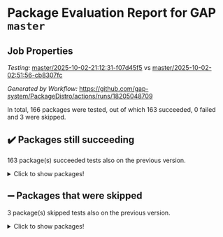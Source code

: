# Package Evaluation Report for GAP `master`

## Job Properties

*Testing:* [master/2025-10-02-21:12:31-f07d45f5](https://github.com/gap-system/PackageDistro/blob/data/reports/master/2025-10-02-21:12:31-f07d45f5) vs [master/2025-10-02-02:51:56-cb8307fc](https://github.com/gap-system/PackageDistro/blob/data/reports/master/2025-10-02-02:51:56-cb8307fc)

*Generated by Workflow:* https://github.com/gap-system/PackageDistro/actions/runs/18205048709

In total, 166 packages were tested, out of which 163 succeeded, 0 failed and 3 were skipped.

## :heavy_check_mark: Packages still succeeding

163 package(s) succeeded tests also on the previous version.
<details><summary>Click to show packages!</summary>

- 4ti2interface 2024.11-01 [(success)](https://github.com/gap-system/PackageDistro/actions/runs/18205048709/job/51833899285)
- ace 5.7.0 [(success)](https://github.com/gap-system/PackageDistro/actions/runs/18205048709/job/51833899295)
- aclib 1.3.3 [(success)](https://github.com/gap-system/PackageDistro/actions/runs/18205048709/job/51833899278)
- agt 0.3.1 [(success)](https://github.com/gap-system/PackageDistro/actions/runs/18205048709/job/51833899292)
- alco 1.1.2 [(success)](https://github.com/gap-system/PackageDistro/actions/runs/18205048709/job/51833899290)
- alnuth 3.2.1 [(success)](https://github.com/gap-system/PackageDistro/actions/runs/18205048709/job/51833899297)
- anupq 3.3.2 [(success)](https://github.com/gap-system/PackageDistro/actions/runs/18205048709/job/51833899294)
- atlasrep 2.1.9 [(success)](https://github.com/gap-system/PackageDistro/actions/runs/18205048709/job/51833899310)
- autodoc 2025.05.09 [(success)](https://github.com/gap-system/PackageDistro/actions/runs/18205048709/job/51833899315)
- automata 1.16 [(success)](https://github.com/gap-system/PackageDistro/actions/runs/18205048709/job/51833899324)
- automgrp 1.3.3 [(success)](https://github.com/gap-system/PackageDistro/actions/runs/18205048709/job/51833899316)
- autpgrp 1.11.1 [(success)](https://github.com/gap-system/PackageDistro/actions/runs/18205048709/job/51833899311)
- cap 2025.09-04 [(success)](https://github.com/gap-system/PackageDistro/actions/runs/18205048709/job/51833899330)
- caratinterface 2.3.7 [(success)](https://github.com/gap-system/PackageDistro/actions/runs/18205048709/job/51833899321)
- cddinterface 2025.06.24 [(success)](https://github.com/gap-system/PackageDistro/actions/runs/18205048709/job/51833899328)
- circle 1.6.6 [(success)](https://github.com/gap-system/PackageDistro/actions/runs/18205048709/job/51833899319)
- classicpres 1.22 [(success)](https://github.com/gap-system/PackageDistro/actions/runs/18205048709/job/51833899345)
- cohomolo 1.6.11 [(success)](https://github.com/gap-system/PackageDistro/actions/runs/18205048709/job/51833899320)
- congruence 1.2.7 [(success)](https://github.com/gap-system/PackageDistro/actions/runs/18205048709/job/51833899337)
- corefreesub 0.6 [(success)](https://github.com/gap-system/PackageDistro/actions/runs/18205048709/job/51833899344)
- corelg 1.57 [(success)](https://github.com/gap-system/PackageDistro/actions/runs/18205048709/job/51833899336)
- crime 1.6 [(success)](https://github.com/gap-system/PackageDistro/actions/runs/18205048709/job/51833899332)
- crisp 1.4.8 [(success)](https://github.com/gap-system/PackageDistro/actions/runs/18205048709/job/51833899351)
- crypting 0.10.6 [(success)](https://github.com/gap-system/PackageDistro/actions/runs/18205048709/job/51833899335)
- cryst 4.1.30 [(success)](https://github.com/gap-system/PackageDistro/actions/runs/18205048709/job/51833899420)
- crystcat 1.1.10 [(success)](https://github.com/gap-system/PackageDistro/actions/runs/18205048709/job/51833899396)
- ctbllib 1.3.11 [(success)](https://github.com/gap-system/PackageDistro/actions/runs/18205048709/job/51833899398)
- cubefree 1.21 [(success)](https://github.com/gap-system/PackageDistro/actions/runs/18205048709/job/51833899406)
- curlinterface 2.4.2 [(success)](https://github.com/gap-system/PackageDistro/actions/runs/18205048709/job/51833899417)
- cvec 2.8.4 [(success)](https://github.com/gap-system/PackageDistro/actions/runs/18205048709/job/51833899387)
- datastructures 0.3.3 [(success)](https://github.com/gap-system/PackageDistro/actions/runs/18205048709/job/51833899397)
- deepthought 1.0.9 [(success)](https://github.com/gap-system/PackageDistro/actions/runs/18205048709/job/51833899405)
- design 1.8.2 [(success)](https://github.com/gap-system/PackageDistro/actions/runs/18205048709/job/51833899402)
- difsets 2.3.1 [(success)](https://github.com/gap-system/PackageDistro/actions/runs/18205048709/job/51833899418)
- digraphs 1.13.1 [(success)](https://github.com/gap-system/PackageDistro/actions/runs/18205048709/job/51833899404)
- edim 1.3.8 [(success)](https://github.com/gap-system/PackageDistro/actions/runs/18205048709/job/51833899515)
- example 4.4.1 [(success)](https://github.com/gap-system/PackageDistro/actions/runs/18205048709/job/51833899415)
- examplesforhomalg 2023.10-01 [(success)](https://github.com/gap-system/PackageDistro/actions/runs/18205048709/job/51833899424)
- factint 1.6.3 [(success)](https://github.com/gap-system/PackageDistro/actions/runs/18205048709/job/51833899431)
- ferret 1.0.15 [(success)](https://github.com/gap-system/PackageDistro/actions/runs/18205048709/job/51833899455)
- fga 1.5.0 [(success)](https://github.com/gap-system/PackageDistro/actions/runs/18205048709/job/51833899451)
- fining 1.5.6 [(success)](https://github.com/gap-system/PackageDistro/actions/runs/18205048709/job/51833899429)
- float 1.0.9 [(success)](https://github.com/gap-system/PackageDistro/actions/runs/18205048709/job/51833899423)
- format 1.4.4 [(success)](https://github.com/gap-system/PackageDistro/actions/runs/18205048709/job/51833899425)
- forms 1.2.13 [(success)](https://github.com/gap-system/PackageDistro/actions/runs/18205048709/job/51833899446)
- fplsa 1.2.7 [(success)](https://github.com/gap-system/PackageDistro/actions/runs/18205048709/job/51833899430)
- fr 2.4.13 [(success)](https://github.com/gap-system/PackageDistro/actions/runs/18205048709/job/51833899435)
- francy 2.0.3 [(success)](https://github.com/gap-system/PackageDistro/actions/runs/18205048709/job/51833899471)
- fwtree 1.3 [(success)](https://github.com/gap-system/PackageDistro/actions/runs/18205048709/job/51833899454)
- gapdoc 1.6.7 [(success)](https://github.com/gap-system/PackageDistro/actions/runs/18205048709/job/51833899464)
- gauss 2024.11-01 [(success)](https://github.com/gap-system/PackageDistro/actions/runs/18205048709/job/51833899501)
- gaussforhomalg 2024.08-01 [(success)](https://github.com/gap-system/PackageDistro/actions/runs/18205048709/job/51833899507)
- gbnp 1.1.0 [(success)](https://github.com/gap-system/PackageDistro/actions/runs/18205048709/job/51833899492)
- generalizedmorphismsforcap 2025.08-01 [(success)](https://github.com/gap-system/PackageDistro/actions/runs/18205048709/job/51833899489)
- genss 1.6.9 [(success)](https://github.com/gap-system/PackageDistro/actions/runs/18205048709/job/51833899527)
- gradedmodules 2024.12-01 [(success)](https://github.com/gap-system/PackageDistro/actions/runs/18205048709/job/51833899458)
- gradedringforhomalg 2024.07-01 [(success)](https://github.com/gap-system/PackageDistro/actions/runs/18205048709/job/51833899473)
- grape 4.9.3 [(success)](https://github.com/gap-system/PackageDistro/actions/runs/18205048709/job/51833899529)
- groupoids 1.79 [(success)](https://github.com/gap-system/PackageDistro/actions/runs/18205048709/job/51833899472)
- grpconst 2.6.5 [(success)](https://github.com/gap-system/PackageDistro/actions/runs/18205048709/job/51833899539)
- guarana 0.96.3 [(success)](https://github.com/gap-system/PackageDistro/actions/runs/18205048709/job/51833899482)
- guava 3.20 [(success)](https://github.com/gap-system/PackageDistro/actions/runs/18205048709/job/51833899506)
- hap 1.70 [(success)](https://github.com/gap-system/PackageDistro/actions/runs/18205048709/job/51833899521)
- hapcryst 0.1.15 [(success)](https://github.com/gap-system/PackageDistro/actions/runs/18205048709/job/51833899516)
- hecke 1.5.4 [(success)](https://github.com/gap-system/PackageDistro/actions/runs/18205048709/job/51833899534)
- help 4.0 [(success)](https://github.com/gap-system/PackageDistro/actions/runs/18205048709/job/51833899523)
- homalg 2024.01-01 [(success)](https://github.com/gap-system/PackageDistro/actions/runs/18205048709/job/51833899537)
- homalgtocas 2025.08-01 [(success)](https://github.com/gap-system/PackageDistro/actions/runs/18205048709/job/51833899524)
- ibnp 0.17 [(success)](https://github.com/gap-system/PackageDistro/actions/runs/18205048709/job/51833899533)
- idrel 2.49 [(success)](https://github.com/gap-system/PackageDistro/actions/runs/18205048709/job/51833899599)
- images 1.3.3 [(success)](https://github.com/gap-system/PackageDistro/actions/runs/18205048709/job/51833899573)
- inducereduce 1.1 [(success)](https://github.com/gap-system/PackageDistro/actions/runs/18205048709/job/51833899576)
- intpic 0.4.0 [(success)](https://github.com/gap-system/PackageDistro/actions/runs/18205048709/job/51833899583)
- io 4.9.3 [(success)](https://github.com/gap-system/PackageDistro/actions/runs/18205048709/job/51833899562)
- io_forhomalg 2023.02-04 [(success)](https://github.com/gap-system/PackageDistro/actions/runs/18205048709/job/51833899551)
- irredsol 1.4.4 [(success)](https://github.com/gap-system/PackageDistro/actions/runs/18205048709/job/51833899601)
- json 2.2.3 [(success)](https://github.com/gap-system/PackageDistro/actions/runs/18205048709/job/51833899578)
- jupyterkernel 1.5.1 [(success)](https://github.com/gap-system/PackageDistro/actions/runs/18205048709/job/51833899570)
- jupyterviz 1.5.6 [(success)](https://github.com/gap-system/PackageDistro/actions/runs/18205048709/job/51833899581)
- kan 1.37 [(success)](https://github.com/gap-system/PackageDistro/actions/runs/18205048709/job/51833899561)
- kbmag 1.5.11 [(success)](https://github.com/gap-system/PackageDistro/actions/runs/18205048709/job/51833899595)
- laguna 3.9.7 [(success)](https://github.com/gap-system/PackageDistro/actions/runs/18205048709/job/51833899582)
- liealgdb 2.3.0 [(success)](https://github.com/gap-system/PackageDistro/actions/runs/18205048709/job/51833899574)
- liepring 2.9.1 [(success)](https://github.com/gap-system/PackageDistro/actions/runs/18205048709/job/51833899591)
- liering 2.4.2 [(success)](https://github.com/gap-system/PackageDistro/actions/runs/18205048709/job/51833899612)
- linearalgebraforcap 2025.09-01 [(success)](https://github.com/gap-system/PackageDistro/actions/runs/18205048709/job/51833899590)
- lins 0.9 [(success)](https://github.com/gap-system/PackageDistro/actions/runs/18205048709/job/51833899594)
- localizeringforhomalg 2023.10-01 [(success)](https://github.com/gap-system/PackageDistro/actions/runs/18205048709/job/51833899579)
- loops 3.4.4 [(success)](https://github.com/gap-system/PackageDistro/actions/runs/18205048709/job/51833899617)
- lpres 1.1.1 [(success)](https://github.com/gap-system/PackageDistro/actions/runs/18205048709/job/51833899592)
- majoranaalgebras 1.5.2 [(success)](https://github.com/gap-system/PackageDistro/actions/runs/18205048709/job/51833899659)
- mapclass 1.4.6 [(success)](https://github.com/gap-system/PackageDistro/actions/runs/18205048709/job/51833899624)
- matgrp 0.72 [(success)](https://github.com/gap-system/PackageDistro/actions/runs/18205048709/job/51833899625)
- matricesforhomalg 2025.09-01 [(success)](https://github.com/gap-system/PackageDistro/actions/runs/18205048709/job/51833899637)
- modisom 3.0.0 [(success)](https://github.com/gap-system/PackageDistro/actions/runs/18205048709/job/51833899646)
- modulepresentationsforcap 2025.09-01 [(success)](https://github.com/gap-system/PackageDistro/actions/runs/18205048709/job/51833899645)
- modules 2024.12-01 [(success)](https://github.com/gap-system/PackageDistro/actions/runs/18205048709/job/51833899631)
- monoidalcategories 2025.08-02 [(success)](https://github.com/gap-system/PackageDistro/actions/runs/18205048709/job/51833899656)
- nconvex 2024.12-01 [(success)](https://github.com/gap-system/PackageDistro/actions/runs/18205048709/job/51833899627)
- nilmat 1.4.2 [(success)](https://github.com/gap-system/PackageDistro/actions/runs/18205048709/job/51833899662)
- nock 1.5 [(success)](https://github.com/gap-system/PackageDistro/actions/runs/18205048709/job/51833899669)
- normalizinterface 1.4.1 [(success)](https://github.com/gap-system/PackageDistro/actions/runs/18205048709/job/51833899651)
- nq 2.5.11 [(success)](https://github.com/gap-system/PackageDistro/actions/runs/18205048709/job/51833899655)
- numericalsgps 1.4.0 [(success)](https://github.com/gap-system/PackageDistro/actions/runs/18205048709/job/51833899639)
- openmath 11.5.3 [(success)](https://github.com/gap-system/PackageDistro/actions/runs/18205048709/job/51833899640)
- orb 5.0.1 [(success)](https://github.com/gap-system/PackageDistro/actions/runs/18205048709/job/51833899666)
- packagemanager 1.6.3 [(success)](https://github.com/gap-system/PackageDistro/actions/runs/18205048709/job/51833899649)
- patternclass 2.4.5 [(success)](https://github.com/gap-system/PackageDistro/actions/runs/18205048709/job/51833899654)
- permut 2.0.5 [(success)](https://github.com/gap-system/PackageDistro/actions/runs/18205048709/job/51833899667)
- polenta 1.3.11 [(success)](https://github.com/gap-system/PackageDistro/actions/runs/18205048709/job/51833899701)
- polycyclic 2.17 [(success)](https://github.com/gap-system/PackageDistro/actions/runs/18205048709/job/51833899753)
- polymaking 0.8.7 [(success)](https://github.com/gap-system/PackageDistro/actions/runs/18205048709/job/51833899660)
- primgrp 4.0.1 [(success)](https://github.com/gap-system/PackageDistro/actions/runs/18205048709/job/51833899676)
- profiling 2.6.2 [(success)](https://github.com/gap-system/PackageDistro/actions/runs/18205048709/job/51833899680)
- qdistrnd 0.9.5 [(success)](https://github.com/gap-system/PackageDistro/actions/runs/18205048709/job/51833899674)
- qpa 1.35 [(success)](https://github.com/gap-system/PackageDistro/actions/runs/18205048709/job/51833899720)
- quagroup 1.8.4 [(success)](https://github.com/gap-system/PackageDistro/actions/runs/18205048709/job/51833899681)
- radiroot 2.9 [(success)](https://github.com/gap-system/PackageDistro/actions/runs/18205048709/job/51833899712)
- rcwa 4.8.0 [(success)](https://github.com/gap-system/PackageDistro/actions/runs/18205048709/job/51833899668)
- rds 1.9 [(success)](https://github.com/gap-system/PackageDistro/actions/runs/18205048709/job/51833899700)
- recog 1.4.4 [(success)](https://github.com/gap-system/PackageDistro/actions/runs/18205048709/job/51833899691)
- repndecomp 1.3.1 [(success)](https://github.com/gap-system/PackageDistro/actions/runs/18205048709/job/51833899702)
- repsn 3.1.2 [(success)](https://github.com/gap-system/PackageDistro/actions/runs/18205048709/job/51833899694)
- resclasses 4.7.4 [(success)](https://github.com/gap-system/PackageDistro/actions/runs/18205048709/job/51833899708)
- ringsforhomalg 2024.11-02 [(success)](https://github.com/gap-system/PackageDistro/actions/runs/18205048709/job/51833899713)
- sco 2023.08-01 [(success)](https://github.com/gap-system/PackageDistro/actions/runs/18205048709/job/51833899696)
- scscp 2.4.4 [(success)](https://github.com/gap-system/PackageDistro/actions/runs/18205048709/job/51833899703)
- semigroups 5.5.4 [(success)](https://github.com/gap-system/PackageDistro/actions/runs/18205048709/job/51833899711)
- sglppow 2.4 [(success)](https://github.com/gap-system/PackageDistro/actions/runs/18205048709/job/51833899719)
- sgpviz 0.999.6 [(success)](https://github.com/gap-system/PackageDistro/actions/runs/18205048709/job/51833899714)
- simpcomp 2.1.14 [(success)](https://github.com/gap-system/PackageDistro/actions/runs/18205048709/job/51833899735)
- singular 2025.08.26 [(success)](https://github.com/gap-system/PackageDistro/actions/runs/18205048709/job/51833899718)
- sl2reps 1.1 [(success)](https://github.com/gap-system/PackageDistro/actions/runs/18205048709/job/51833899724)
- sla 1.6.2 [(success)](https://github.com/gap-system/PackageDistro/actions/runs/18205048709/job/51833899732)
- smallantimagmas 0.5.1 [(success)](https://github.com/gap-system/PackageDistro/actions/runs/18205048709/job/51833899726)
- smallclassnr 1.4.1 [(success)](https://github.com/gap-system/PackageDistro/actions/runs/18205048709/job/51833899730)
- smallgrp 1.5.4 [(success)](https://github.com/gap-system/PackageDistro/actions/runs/18205048709/job/51833899778)
- smallsemi 0.7.2 [(success)](https://github.com/gap-system/PackageDistro/actions/runs/18205048709/job/51833899754)
- sonata 2.9.7 [(success)](https://github.com/gap-system/PackageDistro/actions/runs/18205048709/job/51833899744)
- sophus 1.27 [(success)](https://github.com/gap-system/PackageDistro/actions/runs/18205048709/job/51833899779)
- sotgrps 1.3 [(success)](https://github.com/gap-system/PackageDistro/actions/runs/18205048709/job/51833899757)
- spinsym 1.5.2 [(success)](https://github.com/gap-system/PackageDistro/actions/runs/18205048709/job/51833899752)
- standardff 1.0 [(success)](https://github.com/gap-system/PackageDistro/actions/runs/18205048709/job/51833899765)
- symbcompcc 1.3.2 [(success)](https://github.com/gap-system/PackageDistro/actions/runs/18205048709/job/51833899767)
- thelma 1.3 [(success)](https://github.com/gap-system/PackageDistro/actions/runs/18205048709/job/51833899743)
- tomlib 1.2.11 [(success)](https://github.com/gap-system/PackageDistro/actions/runs/18205048709/job/51833899772)
- toolsforhomalg 2025.05-01 [(success)](https://github.com/gap-system/PackageDistro/actions/runs/18205048709/job/51833899768)
- toric 1.9.6 [(success)](https://github.com/gap-system/PackageDistro/actions/runs/18205048709/job/51833899782)
- transgrp 3.6.5 [(success)](https://github.com/gap-system/PackageDistro/actions/runs/18205048709/job/51833899756)
- twistedconjugacy 3.1.0 [(success)](https://github.com/gap-system/PackageDistro/actions/runs/18205048709/job/51833899762)
- typeset 1.2.3 [(success)](https://github.com/gap-system/PackageDistro/actions/runs/18205048709/job/51833899777)
- ugaly 4.1.3 [(success)](https://github.com/gap-system/PackageDistro/actions/runs/18205048709/job/51833899780)
- unipot 1.6 [(success)](https://github.com/gap-system/PackageDistro/actions/runs/18205048709/job/51833899785)
- unitlib 5.0.0 [(success)](https://github.com/gap-system/PackageDistro/actions/runs/18205048709/job/51833899776)
- utils 0.92 [(success)](https://github.com/gap-system/PackageDistro/actions/runs/18205048709/job/51833899781)
- uuid 0.7 [(success)](https://github.com/gap-system/PackageDistro/actions/runs/18205048709/job/51833899789)
- walrus 0.9991 [(success)](https://github.com/gap-system/PackageDistro/actions/runs/18205048709/job/51833899787)
- wedderga 4.11.1 [(success)](https://github.com/gap-system/PackageDistro/actions/runs/18205048709/job/51833899775)
- wpe 0.8 [(success)](https://github.com/gap-system/PackageDistro/actions/runs/18205048709/job/51833899804)
- xmod 2.95 [(success)](https://github.com/gap-system/PackageDistro/actions/runs/18205048709/job/51833899795)
- xmodalg 1.32 [(success)](https://github.com/gap-system/PackageDistro/actions/runs/18205048709/job/51833899812)
- yangbaxter 0.10.7 [(success)](https://github.com/gap-system/PackageDistro/actions/runs/18205048709/job/51833899797)
- zeromqinterface 0.17 [(success)](https://github.com/gap-system/PackageDistro/actions/runs/18205048709/job/51833899799)
</details>

## :heavy_minus_sign: Packages that were skipped

3 package(s) skipped tests also on the previous version.
<details><summary>Click to show packages!</summary>

- browse 1.8.21 [(skipped)](https://github.com/gap-system/PackageDistro/actions/runs/18205048709/job/51833263747)
- itc 1.5.1 [(skipped)](https://github.com/gap-system/PackageDistro/actions/runs/18205048709/job/51833263747)
- xgap 4.33 [(skipped)](https://github.com/gap-system/PackageDistro/actions/runs/18205048709/job/51833263747)
</details>

